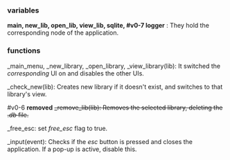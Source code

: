 ### variables
**main, new_lib, open_lib, view_lib, sqlite, #v0-7 logger** :
They hold the corresponding node of the application.


### functions
\_main_menu, \_new_library, \_open_library, \_view_library(lib): 
It switched the *corresponding* UI on and disables the other UIs.

\_check_new(lib):
Creates new library if it doesn't exist, and switches to that library's view.

#v0-6 **removed** 
~~\_remove_lib(lib):
Removes the selected library, deleting the .*db* file.~~

\_free_esc:
set *free_esc* flag to true.

\_input(event):
Checks if the *esc* button is pressed and closes the application. If a pop-up is active, disable this.